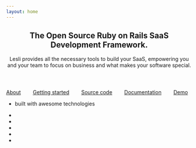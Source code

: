 ```yaml
---
layout: home
---
```


<script setup>
    import LesliLogo from "./public/images/brand/lesli.svg"
    import LogoPostgres from "./public/images/tools/logo-postgresql.svg"
    import LogoRails from "./public/images/tools/logo-rails.svg"
    import LogoVue from "./public/images/tools/logo-vue.svg"
    import LogoSaas from "./public/images/tools/logo-sass.svg"
    import LogoBulma from "./public/images/tools/logo-bulma.svg"

    import LesliComponentDescription from "./.vitepress/theme/components/LesliComponentDescription.vue"
    import LesliComponentCoreFeatures from "./.vitepress/theme/components/LesliComponentCoreFeatures.vue"
    import LesliComponentEngines from "./.vitepress/theme/components/LesliComponentEngines.vue"
</script>

<header class="hero is-medium lesli-page-header">
    <section class="hero-body">
        <div class="container">
            <LesliLogo class="logo" />
            <h1 class="title">
                The Open Source Ruby on Rails <span class="lesli-title-colored">SaaS Development Framework.</span>
            </h1>
            <p class="description">
                Lesli provides all the necessary tools to build your SaaS, empowering you and your team to focus on business and what makes your software special. 
            </p>
        </div>
    </section>
</header>

<section class="container lesli-page-content-boxes">
    <div class="columns">
        <div class="column">
            <a href="/docs/about/">
                <i class="ri-heart-line"></i>
                About
            </a>
        </div>
        <div class="column">
            <a href="/docs/lesli/5x/getting-started/">
                <i class="ri-send-plane-line"></i>
                Getting started
            </a>
        </div>
        <div class="column">
            <a href="/docs/lesli/5x/contributing/">
                <i class="ri-git-pull-request-line"></i>
                Source code
            </a>
        </div>
        <div class="column">
            <a href="/docs/lesli/5x/database/">
                <i class="ri-book-2-line"></i>
                Documentation
            </a>
        </div>
        <div class="column">
            <a href="/docs/lesli/5x/ruby-on-rails/">
                <i class="ri-arrow-right-line"></i>
                Demo
            </a>
        </div>
    </div>
</section>

<section class="lesli-techstack">
    <ul>
        <li class="is-hidden-touch"><p>built with awesome technologies</p></li>
        <li><LogoPostgres /></li>
        <li><LogoRails /></li>
        <li><LogoVue /></li>
        <li><LogoSaas /></li>
        <li><LogoBulma /></li>
    </ul>
</section>

<LesliComponentDescription />
<LesliComponentCoreFeatures />
<LesliComponentEngines />

<style lang="scss">
    @import "./.vitepress/theme/stylesheets/index.scss";
</style>
